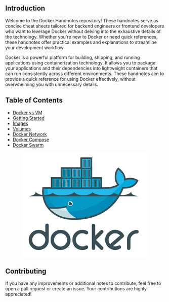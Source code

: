 ## Introduction

Welcome to the Docker Handnotes repository! These handnotes serve as concise cheat sheets tailored for backend engineers or frontend developers who want to leverage Docker without delving into the exhaustive details of the technology. Whether you're new to Docker or need quick references, these handnotes offer practical examples and explanations to streamline your development workflow.

Docker is a powerful platform for building, shipping, and running applications using containerization technology. It allows you to package your applications and their dependencies into lightweight containers that can run consistently across different environments. These handnotes aim to provide a quick reference for using Docker effectively, without overwhelming you with unnecessary details.

## Table of Contents

- [Docker vs VM](docker-vs-vm.md)
- [Getting Started](getting-started.md)
- [Images](images.md)
- [Volumes](volumes.md)
- [Docker Network](docker-network.md)
- [Docker Compose](docker-compose.md)
- [Docker Swarm](docker-swarm.md)

<div style="text-align:center">
    <img src="./images/Docker_logo.png" alt="docker logo">
</div>


## Contributing

If you have any improvements or additional notes to contribute, feel free to open a pull request or create an issue. Your contributions are highly appreciated!
